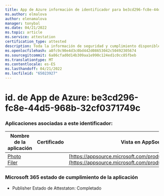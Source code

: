 ```yaml
---
title: App de Azure información de identificador para be3cd296-fc8e-44d5-968b-32cf0371749c
ms.author: elmalova
author: elenamalova
manager: tonybal
ms.date: 04/21/2022
ms.topic: article
ms.service: attestation
certification_type: attested
description: Toda la información de seguridad y cumplimiento disponible para be3cd296-fc8e-44d5-968b-32cf0371749c.
ms.openlocfilehash: a8fc9c90e4d3c0bd442d08653042c50492305674
ms.sourcegitcommit: 6a86cfad0d14b309aa1e990c124ed1c0cc85fbeb
ms.translationtype: MT
ms.contentlocale: es-ES
ms.lasthandoff: 04/21/2022
ms.locfileid: "65023927"
---
```

# <a name="azure-app-id-be3cd296-fc8e-44d5-968b-32cf0371749c"></a>id. de App de Azure: be3cd296-fc8e-44d5-968b-32cf0371749c


### <a name="apps-associated-with-this-id"></a>Aplicaciones asociadas a este identificador:
| **Nombre de la aplicación** | **Certificado** | **Vista en AppSource** |
|--------------|---------------|-----------------------|
| [Photo Filer](../forward/WA200003881.md) |  | [https://appsource.microsoft.com/product/office/WA200003881](https://appsource.microsoft.com/product/office/WA200003881) |

### <a name="microsoft-365-app-compliance-status"></a>Microsoft 365 estado de cumplimiento de la aplicación
- Publisher Estado de Attestaton: Completado
